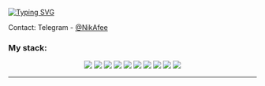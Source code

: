 <a href="https://git.io/typing-svg"><img src="https://readme-typing-svg.demolab.com?font=Fira+Code&pause=1000&color=8100F7&width=435&lines=Hi+I'm+Nikita" alt="Typing SVG" /></a>

Contact: Telegram - <a href="https://t.me/NikAfee">@NikAfee</a>

### My stack:
<div id="badges" align="center">
  <img src="https://img.shields.io/badge/Python-blue?logo=python&logoColor=yellow&style=for-the-badge" />
  <img src="https://img.shields.io/badge/django-%23092E20.svg?style=for-the-badge&logo=django&logoColor=white" />
  <img src="https://img.shields.io/badge/Django%20REST%20FrameWork-firebrick?logo=django-rest-framework&logoColor=red&style=for-the-badge" />
  <img src="https://img.shields.io/badge/Linux-FCC624?style=for-the-badge&logo=linux&logoColor=black" />
  <img src="https://img.shields.io/badge/Ubuntu-firebrick?style=for-the-badge&logo=ubuntu&logoColor=white" />
  <img src="https://img.shields.io/badge/postgres-%23316192.svg?style=for-the-badge&logo=postgresql&logoColor=white" />
  <img src="https://img.shields.io/badge/gunicorn-white?style=for-the-badge&logo=gunicorn&logoColor=%23092E20.svg" />
  <img src="https://img.shields.io/badge/nginx-%23009639.svg?style=for-the-badge&logo=nginx&logoColor=white" />
  <img src="https://img.shields.io/badge/docker-%230db7ed.svg?style=for-the-badge&logo=docker&logoColor=white" />
  <img src="https://img.shields.io/badge/nginx-%23009639.svg?style=for-the-badge&logo=nginx&logoColor=white" />
</div>

***
